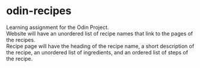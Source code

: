 # odin-recipes
Learning assignment for the Odin Project.\
Website will have an unordered list of recipe names that link to the pages of the recipes.\
Recipe page will have the heading of the recipe name, a short description of the recipe, an unordered list of ingredients, and an ordered list of steps of the recipe.
